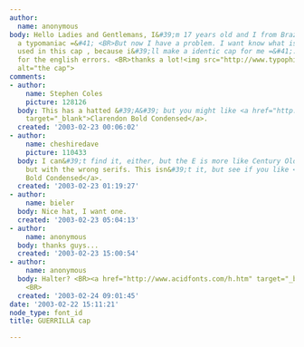 ```yaml
---
author:
  name: anonymous
body: Hello Ladies and Gentlemans, I&#39;m 17 years old and I from Brazil. I&#39;m
  a typomaniac =&#41; <BR>But now I have a problem. I want know what is the typeface
  used in this cap , because i&#39;ll make a identic cap for me =&#41;.I&#39;m sorry
  for the english errors. <BR>thanks a lot!<img src="http://www.typophile.com/forums/messages/83/6852.jpg"
  alt="the cap">
comments:
- author:
    name: Stephen Coles
    picture: 128126
  body: This has a hatted &#39;A&#39; but you might like <a href="http://www.myfonts.com/fonts/bitstream/clarendon/bold-condensed/testdrive.html?s=GUERRILLA&amp;p=48&amp;refby=typographica"
    target="_blank">Clarendon Bold Condensed</a>.
  created: '2003-02-23 00:06:02'
- author:
    name: cheshiredave
    picture: 110433
  body: I can&#39;t find it, either, but the E is more like Century Old Style or Bookman,
    but with the wrong serifs. This isn&#39;t it, but see if you like <a href="http://www.myfonts.com/fonts/urw/beton/t-bold-condensed/testdrive.html?s=GUERRILLA&amp;p=48">Beton
    Bold Condensed</a>.
  created: '2003-02-23 01:19:27'
- author:
    name: bieler
  body: Nice hat, I want one.
  created: '2003-02-23 05:04:13'
- author:
    name: anonymous
  body: thanks guys...
  created: '2003-02-23 15:00:54'
- author:
    name: anonymous
  body: Halter? <BR><a href="http://www.acidfonts.com/h.htm" target="_blank">http://www.acidfonts.com/h.htm</a>
    <BR>
  created: '2003-02-24 09:01:45'
date: '2003-02-22 15:11:21'
node_type: font_id
title: GUERRILLA cap

---
```

